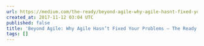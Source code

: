```yaml
---
url: https://medium.com/the-ready/beyond-agile-why-agile-hasnt-fixed-your-problems-aabdde9b5ef8
created_at: 2017-11-12 03:04 UTC
published: false
title: 'Beyond Agile: Why Agile Hasn’t Fixed Your Problems – The Ready – Medium'
tags: []
---
```



